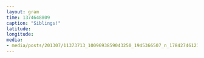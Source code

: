 ```yaml
---
layout: gram
time: 1374648809
caption: "Siblings!"
latitude: 
longitude: 
media:
- media/posts/201307/11373713_1009693859043250_1945366507_n_17842746121000351.jpg
---
```

